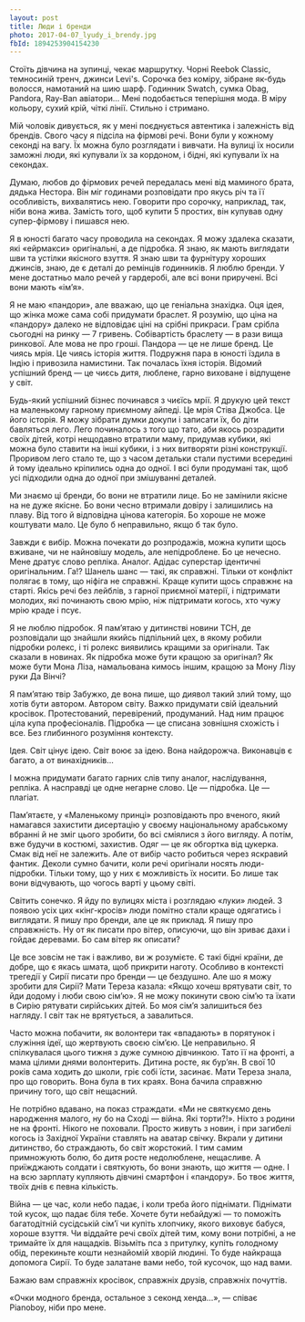```yaml
---
layout: post
title: Люди і бренди
photo: 2017-04-07_lyudy_i_brendy.jpg
fbId: 1894253904154230
---
```


Стоїть дівчина на зупинці, чекає маршрутку. Чорні Reebok Classic, темносиній тренч, джинси Levi's. Сорочка без коміру, зібране як-будь волосся, намотаний на шию шарф. Годинник Swatch, сумка Obag, Pandora, Ray-Ban авіатори... Мені подобається теперішня мода. В міру кольору, сухий крій, чіткі лінії. Стильно і стримано.

<!--more-->

Мій чоловік дивується, як у мені поєднується автентика і залежність від брендів. Свого часу я підсіла на фірмові речі. Вони були у кожному секонді на вагу. Їх можна було розглядати і вивчати. На вулиці їх носили заможні люди, які купували їх за кордоном, і бідні, які купували їх на секондах.

Думаю, любов до фірмових речей передалась мені від маминого брата, дядька Нестора. Він міг годинами розповідати про якусь річ та її особливість, вихвалятись нею. Говорити про сорочку, наприклад, так, ніби вона жива. Замість того, щоб купити 5 простих, він купував одну супер-фірмову і пишався нею.

Я в юності багато часу проводила на секондах. Я можу здалека сказати, які «ейрмакси» оригінальні, а де підробка. Я знаю, як мають виглядати шви та устілки якісного взуття. Я знаю шви та фурнітуру хороших джинсів, знаю, де є деталі до ремінців годинників. Я люблю бренди. У мене достатньо мало речей у гардеробі, але всі вони приручені. Всі вони мають «ім’я».

Я не маю «пандори», але вважаю, що це геніальна знахідка. Оця ідея, що жінка може сама собі придумати браслет. Я розумію, що ціна на «пандору» далеко не відповідає ціні на срібні прикраси. Грам срібла сьогодні на ринку — 7 гривень. Собівартість браслету — в рази вища ринкової. Але мова не про гроші. Пандора — це не лише бренд. Це чиясь мрія. Це чиясь історія життя. Подружня пара в юності їздила в Індію і привозила намистини. Так почалась їхня історія. Відомий успішний бренд — це чиєсь дитя, люблене, гарно виховане і відпущене у світ.

Будь-який успішний бізнес починався з чиєїсь мрії. Я друкую цей текст на маленькому гарному приємному айпеді. Це мрія Стіва Джобса. Це його історія. Я можу зібрати думки докупи і записати їх, бо діти бавляться лего. Лего починалось з того що тато, аби якось розрадити своїх дітей, котрі нещодавно втратили маму, придумав кубики, які можна було ставити на інші кубики, і з них витворяти різні конструкції. Проривом лего стало те, що з часом детальки стали пустими всередині й тому ідеально кріпились одна до одної. І всі були продумані так, щоб усі підходили одна до одної при змішуванні деталей.

Ми знаємо ці бренди, бо вони не втратили лице. Бо не замінили якісне на не дуже якісне. Бо вони чесно втримали довіру і залишились на плаву. Від того й відповідна цінова категорія. Бо хороше не може коштувати мало. Це було б неправильно, якщо б так було.

Завжди є вибір. Можна почекати до розпродажів, можна купити щось вживане, чи не найновішу модель, але непідроблене. Бо це нечесно. Мене дратує слово репліка. Аналог. Адідас суперстар ідентичні оригінальним. Га!? Шанель шанс — такі, як справжні. Тільки от конфлікт полягає в тому, що ніфіга не справжні. Краще купити щось справжнє на старті. Якісь речі без лейблів, з гарної приємної матерії, і підтримати молодих, які починають свою мрію, ніж підтримати когось, хто чужу мрію краде і псує.

Я не люблю підробок. Я пам’ятаю у дитинстві новини ТСН, де розповідали що знайшли якийсь підпільний цех, в якому робили підробки ролекс, і ті ролекс виявились кращими за оригінали. Так сказали в новинах. Як підробка може бути кращою за оригінал? Як може бути Мона Ліза, намальована кимось іншим, кращою за Мону Лізу руки Да Вінчі?

Я пам’ятаю твір Забужко, де вона пише, що диявол такий злий тому, що хотів бути автором. Автором світу. Важко придумати свій ідеальний кросівок. Протестований, перевірений, продуманий. Над ним працює ціла купа професіоналів. Підробка — це списана зовнішня схожість і все. Без глибинного розуміння контексту.

Ідея. Світ цінує ідею. Світ воює за ідею. Вона найдорожча. Виконавців є багато, а от винахідників...

І можна придумати багато гарних слів типу аналог, наслідування, репліка. А насправді це одне негарне слово. Це — підробка. Це — плагіат.

Пам’ятаєте, у «Маленькому принці» розповідають про вченого, який намагався захистити дисертацію у своєму національному арабському вбранні й не зміг цього зробити, бо всі сміялися з його вигляду. А потім, вже будучи в костюмі, захистив. Одяг — це як обгортка від цукерка. Смак від неї не залежить. Але от вибір часто робиться через яскравий фантик. Деколи сумно бачити, коли речі оригінали носять люди-підробки. Тільки тому, що у них є можливість їх носити. Бо лише так вони відчувають, що чогось варті у цьому світі.

Світить сонечко. Я йду по вулицях міста і розглядаю «луки» людей. З появою усіх цих «кінг-кросів» люди помітно стали краще одягатись і виглядати. Я пишу про бренди, але це як приклад. Я пишу про справжність. Ну от як писати про вітер, описуючи, що він зриває дахи і гойдає деревами. Бо сам вітер як описати?

Це все зовсім не так і важливо, ви ж розумієте. Є такі бідні країни, де добре, що є якась шмата, щоб прикрити наготу. Особливо в контексті трегедії у Сирії писати про бренди — це бездушно. Але шо я можу зробити для Сирії? Мати Тереза казала: «Якщо хочеш врятувати світ, то йди додому і люби свою сім’ю». Я не можу покинути свою сім’ю та їхати в Сирію рятувати сирійських дітей. Бо моя сім’я залишиться без нагляду. І світ так не врятується, а завалиться.

Часто можна побачити, як волонтери так «впадають» в порятунок і служіння ідеї, що жертвують своєю сім’єю. Це неправильно. Я спілкувалася цього тижня з дуже сумною дівчинкою. Тато її на фронті, а мама цілими днями волонтерить. Дитина росте, як бур’ян. В свої 10 років сама ходить до школи, гріє собі їсти, засинає. Мати Тереза знала, про що говорить. Вона була в тих краях. Вона бачила справжню причину того, що світ нещасний.

Не потрібно вдавано, на показ страждати. «Ми не святкуємо день народження малого, ну бо на Сході — війна. Які торти?!». Ніхто з родини не на фронті. Нікого не поховали. Просто живуть з новин, і при загибелі когось із Західної України ставлять на аватар свічку. Вкрали у дитини дитинство, бо страждають, бо світ жорстокий. І тим самим примножують болю, бо дитя росте недолюблене, нещасливе. А приїжджають солдати і святкують, бо вони знають, що життя — одне. І на всю зарплату купляють дівчині смартфон і «пандору». Бо твоє життя, твоїх днів є певна кількість.

Війна — це час, коли небо падає, і коли треба його піднімати. Піднімати той кусок, що падає біля тебе. Хочете бути небайдужі — то поможіть багатодітній сусідській сім’ї чи купіть хлопчику, якого виховує бабуся, хороше взуття. Чи віддайте речі своїх дітей тим, кому вони потрібні, а не тримайте їх для нащадків. Візьміть пса з притулку, купіть голодному обід, перекиньте кошти незнайомій хворій людині. То буде найкраща допомога Сирії. То буде залатане вами небо, той кусочок, що над вами.

Бажаю вам справжніх кросівок, справжніх друзів, справжніх почуттів.

«Очки модного бренда, остальное з секонд хенда...», — співає Pianoboy, ніби про мене.
